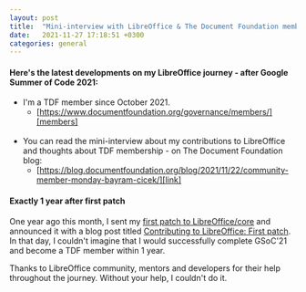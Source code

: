 ```yaml
---
layout: post
title:  "Mini-interview with LibreOffice & The Document Foundation membership"
date:   2021-11-27 17:18:51 +0300
categories: general
---
```


#### Here's the latest developments on my LibreOffice journey - after Google Summer of Code 2021:

- I'm a TDF member since October 2021.
	- [https://www.documentfoundation.org/governance/members/][members]
<br><br>
- You can read the mini-interview about my contributions to LibreOffice and thoughts about TDF membership - on The Document Foundation blog:
	- [https://blog.documentfoundation.org/blog/2021/11/22/community-member-monday-bayram-cicek/][link]

#### Exactly 1 year after first patch

One year ago this month, I sent my [first patch to LibreOffice/core][first-patch] and announced it with a blog post titled [Contributing to LibreOffice: First patch][first-commit-post]. In that day, I couldn't imagine that I would successfully complete GSoC'21 and become a TDF member within 1 year. 

Thanks to LibreOffice community, mentors and developers for their help throughout the journey. Without your help, I couldn't do it.

[members]: https://www.documentfoundation.org/governance/members/
[link]: https://blog.documentfoundation.org/blog/2021/11/22/community-member-monday-bayram-cicek/
[first-patch]: https://gerrit.libreoffice.org/c/core/+/106489
[first-commit-post]: https://bayramcicek.github.io/general/2020/11/25/libreoffice.html